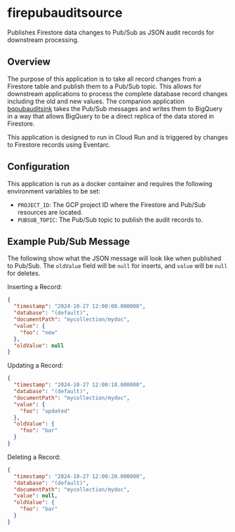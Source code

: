 # firepubauditsource

Publishes Firestore data changes to Pub/Sub as JSON audit records for downstream processing.

## Overview

The purpose of this application is to take all record changes from a Firestore table and publish them to a Pub/Sub topic. This allows for downstream applications to process the complete database record changes including the old and new values. The companion application [bqpubauditsink](https://github.com/UnitVectorY-Labs/bqpubauditsink) takes the Pub/Sub messages and writes them to BigQuery in a way that allows BigQuery to be a direct replica of the data stored in Firestore.

This application is designed to run in Cloud Run and is triggered by changes to Firestore records using Eventarc.

## Configuration

This application is run as a docker container and requires the following environment variables to be set:

- `PROJECT_ID`: The GCP project ID where the Firestore and Pub/Sub resources are located.
- `PUBSUB_TOPIC`: The Pub/Sub topic to publish the audit records to.

## Example Pub/Sub Message

The following show what the JSON message will look like when published to Pub/Sub. The `oldValue` field will be `null` for inserts, and `value` will be `null` for deletes.

Inserting a Record:

```json
{
  "timestamp": "2024-10-27 12:00:00.000000",
  "database": "(default)",
  "documentPath": "mycollection/mydoc",
  "value": {
    "foo": "new"
  },
  "oldValue": null
}
```

Updating a Record:

```json
{
  "timestamp": "2024-10-27 12:00:10.000000",
  "database": "(default)",
  "documentPath": "mycollection/mydoc",
  "value": {
    "foo": "updated"
  },
  "oldValue": {
    "foo": "bar"
  }
}
```

Deleting a Record:

```json
{
  "timestamp": "2024-10-27 12:00:20.000000",
  "database": "(default)",
  "documentPath": "mycollection/mydoc",
  "value": null,
  "oldValue": {
    "foo": "bar"
  }
}
```
